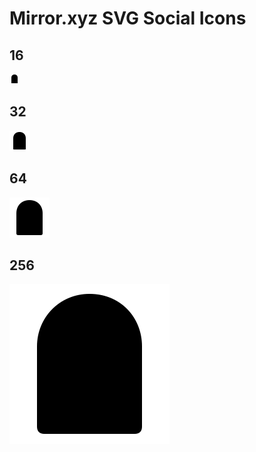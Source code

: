 # Mirror.xyz SVG Social Icons

## 16

<img src="./icons/mirror-16.svg" width="16px">

## 32

<img src="./icons/mirror-32.svg" width="32px">

## 64

<img src="./icons/mirror-64.svg" width="64px">

## 256

<img src="./icons/mirror-256.svg" width="256px">
